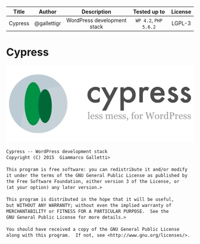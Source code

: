 Title | Author | Description | Tested up to | License
:---: | :---: | :---: | :---: | :---:
Cypress | @gallettigr | WordPress development stack | `WP 4.2`, `PHP 5.6.2` | LGPL-3

# Cypress
![Cypress - Less mess, for WordPress][logo]



```
Cypress -- WordPress development stack
Copyright (C) 2015  Giammarco Galletti>

This program is free software: you can redistribute it and/or modify
it under the terms of the GNU General Public License as published by
the Free Software Foundation, either version 3 of the License, or
(at your option) any later version.>

This program is distributed in the hope that it will be useful,
but WITHOUT ANY WARRANTY; without even the implied warranty of
MERCHANTABILITY or FITNESS FOR A PARTICULAR PURPOSE.  See the
GNU General Public License for more details.>

You should have received a copy of the GNU General Public License
along with this program.  If not, see <http://www.gnu.org/licenses/>.
```

[logo]: core/assets/images/logo.png?raw=true
